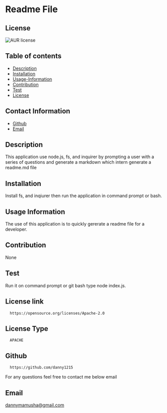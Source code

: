 
  # Readme File
  ## License

  ![AUR license](https://img.shields.io/aur/license/android-studio?style=plastic)
  
  

  ## Table of contents
  * [Description](#description)
  * [Installation](#installation)
  * [Usage-Information](#usage-information)
  * [Contribution](#contribution)
  * [Test](#test)
  * [License](#license)
  
  ## Contact Information
  * [Github](#github)
  * [Email](#email)
  
  ## Description
  This application use node.js, fs, and inquirer by prompting a user with a series of questions and generate a markdown which intern generate a readme.md file

  ## Installation
  Install fs, and inqiurer then run the application in command prompt or bash.

  ## Usage Information
  The use of this application is to quickly gererate a readme file for a developer.

  ## Contribution
  None
  
  ## Test
  Run it on command prompt or git bash type node index.js.

  ## License link
  
      https://opensource.org/licenses/Apache-2.0

  ## License Type

      APACHE 
  

  ## Github 
  
      https://github.com/danny1215

For any questions feel free to contact me below email

  ## Email

  dannymamusha@gmail.com
